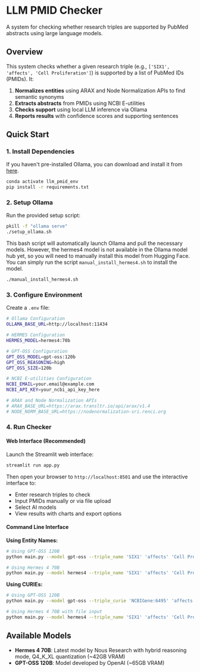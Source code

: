# LLM PMID Checker

A system for checking whether research triples are supported by PubMed abstracts using large language models.

## Overview

This system checks whether a given research triple (e.g., `['SIX1', 'affects', 'Cell Proliferation']`) is supported by a list of PubMed IDs (PMIDs). It:

1. **Normalizes entities** using ARAX and Node Normalization APIs to find semantic synonyms
2. **Extracts abstracts** from PMIDs using NCBI E-utilities
3. **Checks support** using local LLM inference via Ollama
4. **Reports results** with confidence scores and supporting sentences

## Quick Start

### 1. Install Dependencies

If you haven't pre-installed Ollama, you can download and install it from [here](https://ollama.com/download).

```bash
conda activate llm_pmid_env
pip install -r requirements.txt
```

### 2. Setup Ollama

Run the provided setup script:

```bash
pkill -f "ollama serve"
./setup_ollama.sh
```

This bash script will automatically launch Ollama and pull the necessary models. However, the hermes4 model is not available in the Ollama model hub yet, so you will need to manually install this model from Hugging Face. You can simply run the script `manual_install_hermes4.sh` to install the model.

```bash
./manual_install_hermes4.sh
```

### 3. Configure Environment

Create a `.env` file:

```bash
# Ollama Configuration  
OLLAMA_BASE_URL=http://localhost:11434

# HERMES Configuration
HERMES_MODEL=hermes4:70b

# GPT-OSS Configuration
GPT_OSS_MODEL=gpt-oss:120b
GPT_OSS_REASONING=high
GPT_OSS_SIZE=120b

# NCBI E-utilities Configuration
NCBI_EMAIL=your.email@example.com
NCBI_API_KEY=your_ncbi_api_key_here

# ARAX and Node Normalization APIs
# ARAX_BASE_URL=https://arax.transltr.io/api/arax/v1.4
# NODE_NORM_BASE_URL=https://nodenormalization-sri.renci.org
```

### 4. Run Checker

#### Web Interface (Recommended)

Launch the Streamlit web interface:

```bash
streamlit run app.py
```

Then open your browser to `http://localhost:8501` and use the interactive interface to:
- Enter research triples to check
- Input PMIDs manually or via file upload  
- Select AI models
- View results with charts and export options

#### Command Line Interface

**Using Entity Names:**
```bash
# Using GPT-OSS 120B
python main.py --model gpt-oss --triple_name 'SIX1' 'affects' 'Cell Proliferation' --pmids 34513929 16488997

# Using Hermes 4 70B
python main.py --model hermes4 --triple_name 'SIX1' 'affects' 'Cell Proliferation' --pmids 34513929
```

**Using CURIEs:**
```bash
# Using GPT-OSS 120B
python main.py --model gpt-oss --triple_curie 'NCBIGene:6495' 'affects' 'UMLS:C0596290' --pmids 34513929 16488997

# Using Hermes 4 70B with file input
python main.py --model hermes4 --triple_name 'SIX1' 'affects' 'Cell Proliferation' --pmids-file pmids.txt
```

## Available Models

- **Hermes 4 70B**: Latest model by Nous Research with hybrid reasoning mode, Q4_K_XL quantization (~42GB VRAM)
- **GPT-OSS 120B**: Model developed by OpenAI (~65GB VRAM)
